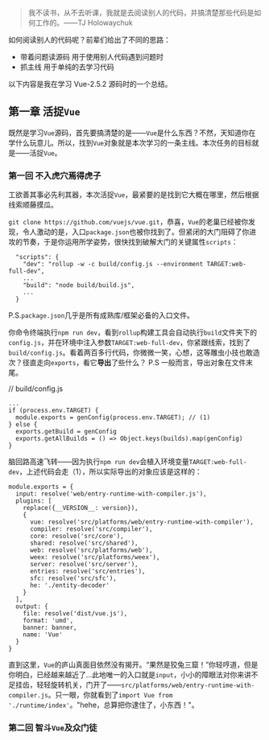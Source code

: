 
> 我不读书，从不去听课，我就是去阅读别人的代码，并搞清楚那些代码是如何工作的。——TJ Holowaychuk

如何阅读别人的代码呢？前辈们给出了不同的思路：
* 带着问题读源码
    用于使用别人代码遇到问题时
* 抓主线
    用于单纯的去学习代码

以下内容是我在学习 Vue-2.5.2 源码时的一个总结。

## 第一章 活捉`Vue`
既然是学习`Vue`源码，首先要搞清楚的是——`Vue`是什么东西？不然，天知道你在学什么玩意儿。所以，找到`Vue`对象就是本次学习的一条主线。本次任务的目标就是——活捉`Vue`。

### 第一回 不入虎穴焉得虎子
工欲善其事必先利其器，本次活捉`Vue`，最紧要的是找到它大概在哪里，然后根据线索顺藤摸瓜。

`git clone https://github.com/vuejs/vue.git`，恭喜，`Vue`的老巢已经被你发现，令人激动的是，入口`package.json`也被你找到了。但紧闭的大门阻碍了你进攻的节奏，于是你运用所学姿势，很快找到破解大门的关键属性`scripts`：
````
  "scripts": {
    "dev": "rollup -w -c build/config.js --environment TARGET:web-full-dev",
    ...
    "build": "node build/build.js",
    ...
  }  
````
P.S.`package.json`几乎是所有成熟库/框架必备的入口文件。

你命令终端执行`npm run dev`，看到`rollup`构建工具会自动执行`build`文件夹下的`config.js`，并在环境中注入参数`TARGET:web-full-dev`，你紧跟线索，找到了`build/config.js`。看着两百多行代码，你微微一笑，心想，这等雕虫小技也敢造次？径直走向`exports`，看它**导出**了些什么？
P.S 一般而言，导出对象在文件末尾。

// build/config.js
````
...
if (process.env.TARGET) {
  module.exports = genConfig(process.env.TARGET); // (1)
} else {
  exports.getBuild = genConfig
  exports.getAllBuilds = () => Object.keys(builds).map(genConfig)
}
````
脑回路高速飞转——因为执行`npm run dev`会植入环境变量`TARGET:web-full-dev`，上述代码会走（1），所以实际导出的对象应该是这样的：
````
module.exports = {
  input: resolve('web/entry-runtime-with-compiler.js'),
  plugins: [
    replace({__VERSION__: version}),
    {
      vue: resolve('src/platforms/web/entry-runtime-with-compiler'),
      compiler: resolve('src/compiler'),
      core: resolve('src/core'),
      shared: resolve('src/shared'),
      web: resolve('src/platforms/web'),
      weex: resolve('src/platforms/weex'),
      server: resolve('src/server'),
      entries: resolve('src/entries'),
      sfc: resolve('src/sfc'),
      he: './entity-decoder'
    }
  ],
  output: {
    file: resolve('dist/vue.js'),
    format: 'umd',
    banner: banner,
    name: 'Vue'
  }
}         
````
直到这里，`Vue`的庐山真面目依然没有揭开。“果然是狡兔三窟！”你轻哼道，但是你明白，已经越来越近了...此地唯一的入口就是`input`，小小的障眼法对你来讲不足挂齿，轻轻旋转机关，门开了——`src/platforms/web/entry-runtime-with-compiler.js`。只一眼，你就看到了`import Vue from './runtime/index'`。"hehe，总算把你逮住了，小东西！"。

### 第二回 智斗`Vue`及众门徒









